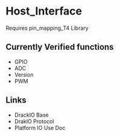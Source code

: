 # Host_Interface

Requires pin_mapping_T4 Library


## Currently Verified functions
- GPIO
- ADC
- Version
- PWM

## Links
- DrackIO Base
- DrakIO Protocol
- Platform IO Use Doc